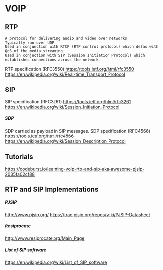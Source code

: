
# VOIP

## RTP
```
A protocol for delivering audio and video over networks
Typically run over UDP
Used in conjunction with RTCP (RTP control protocol) which delas with QoS of the media streaming
Used in conjuction with SIP (Session Initiation Protocol) which establishes connections across the network
```
RTP specification (RFC3550) https://tools.ietf.org/html/rfc3550
https://en.wikipedia.org/wiki/Real-time_Transport_Protocol


## SIP

SIP specification (RFC3261) https://tools.ietf.org/html/rfc3261
https://en.wikipedia.org/wiki/Session_Initiation_Protocol

##### SDP
SDP carried as payload in SIP messages.
SDP specification (RFC4566) https://tools.ietf.org/html/rfc4566
https://en.wikipedia.org/wiki/Session_Description_Protocol


## Tutorials
https://codeburst.io/learning-voip-rtp-and-sip-aka-awesome-pjsip-2035fa02cf88

## RTP and SIP Implementations

##### PJSIP
http://www.pjsip.org/
https://trac.pjsip.org/repos/wiki/PJSIP-Datasheet

##### Resiprocate
http://www.resiprocate.org/Main_Page

##### List of SIP software
https://en.wikipedia.org/wiki/List_of_SIP_software


